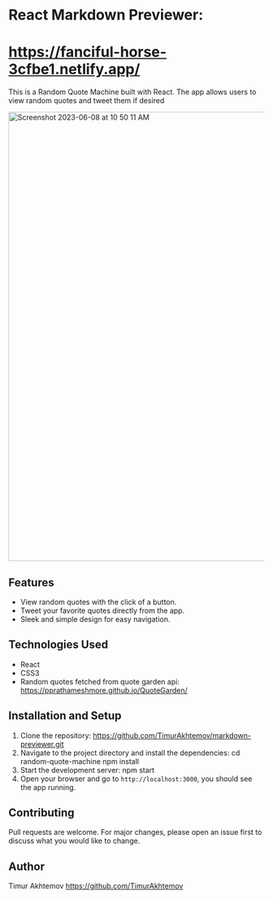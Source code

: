 # React Markdown Previewer: 
# https://fanciful-horse-3cfbe1.netlify.app/

This is a Random Quote Machine built with React. The app allows users to view random quotes and tweet them if desired

<img width="884" alt="Screenshot 2023-06-08 at 10 50 11 AM" src="https://github.com/TimurAkhtemov/random-quote-machine/assets/98252911/7f8df532-cb63-4c1d-bb8d-0fc25ab46638">



## Features

- View random quotes with the click of a button.
- Tweet your favorite quotes directly from the app.
- Sleek and simple design for easy navigation.

## Technologies Used

- React
- CSS3
- Random quotes fetched from quote garden api: https://pprathameshmore.github.io/QuoteGarden/

## Installation and Setup

1. Clone the repository: https://github.com/TimurAkhtemov/markdown-previewer.git 
2. Navigate to the project directory and install the dependencies:
   cd random-quote-machine
   npm install
3. Start the development server:
   npm start
4. Open your browser and go to `http://localhost:3000`, you should see the app running.


## Contributing

Pull requests are welcome. For major changes, please open an issue first to discuss what you would like to change.

## Author

Timur Akhtemov https://github.com/TimurAkhtemov
